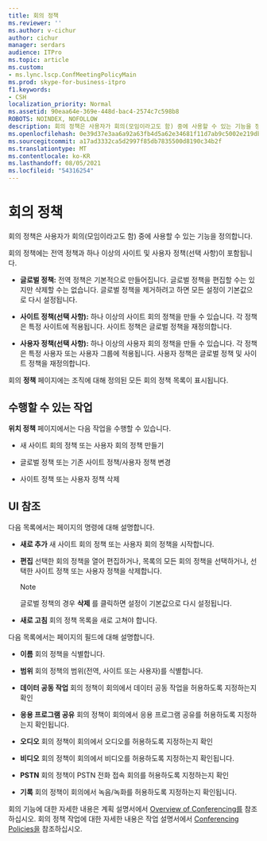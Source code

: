 ```yaml
---
title: 회의 정책
ms.reviewer: ''
ms.author: v-cichur
author: cichur
manager: serdars
audience: ITPro
ms.topic: article
ms.custom:
- ms.lync.lscp.ConfMeetingPolicyMain
ms.prod: skype-for-business-itpro
f1.keywords:
- CSH
localization_priority: Normal
ms.assetid: 90eaa64e-369e-448d-bac4-2574c7c598b8
ROBOTS: NOINDEX, NOFOLLOW
description: 회의 정책은 사용자가 회의(모임이라고도 함) 중에 사용할 수 있는 기능을 정의합니다.
ms.openlocfilehash: 0e39d37e3aa6a92a63fb4d5a62e34681f11d7ab9c5002e219db9df997c16247f
ms.sourcegitcommit: a17ad3332ca5d2997f85db7835500d8190c34b2f
ms.translationtype: MT
ms.contentlocale: ko-KR
ms.lasthandoff: 08/05/2021
ms.locfileid: "54316254"
---
```

# <a name="conferencing-policy"></a>회의 정책

회의 정책은 사용자가 회의(모임이라고도 함) 중에 사용할 수 있는 기능을 정의합니다.

회의 정책에는 전역 정책과 하나 이상의 사이트 및 사용자 정책(선택 사항)이 포함됩니다.

- **글로벌 정책:** 전역 정책은 기본적으로 만들어집니다. 글로벌 정책을 편집할 수는 있지만 삭제할 수는 없습니다. 글로벌 정책을 제거하려고 하면 모든 설정이 기본값으로 다시 설정됩니다.

- **사이트 정책(선택 사항):** 하나 이상의 사이트 회의 정책을 만들 수 있습니다. 각 정책은 특정 사이트에 적용됩니다. 사이트 정책은 글로벌 정책을 재정의합니다.

- **사용자 정책(선택 사항):** 하나 이상의 사용자 회의 정책을 만들 수 있습니다. 각 정책은 특정 사용자 또는 사용자 그룹에 적용됩니다. 사용자 정책은 글로벌 정책 및 사이트 정책을 재정의합니다.

회의 **정책** 페이지에는 조직에 대해 정의된 모든 회의 정책 목록이 표시됩니다.

## <a name="tasks-you-can-perform"></a>수행할 수 있는 작업

**위치 정책** 페이지에서는 다음 작업을 수행할 수 있습니다.

- 새 사이트 회의 정책 또는 사용자 회의 정책 만들기

- 글로벌 정책 또는 기존 사이트 정책/사용자 정책 변경

- 사이트 정책 또는 사용자 정책 삭제

## <a name="ui-reference"></a>UI 참조

다음 목록에서는 페이지의 명령에 대해 설명합니다.

- **새로 추가** 새 사이트 회의 정책 또는 사용자 회의 정책을 시작합니다.

- **편집** 선택한 회의 정책을 열어 편집하거나, 목록의 모든 회의 정책을 선택하거나, 선택한 사이트 정책 또는 사용자 정책을 삭제합니다.

    > [!NOTE]
    > 글로벌 정책의 경우 **삭제** 를 클릭하면 설정이 기본값으로 다시 설정됩니다.

- **새로 고침** 회의 정책 목록을 새로 고쳐야 합니다.

다음 목록에서는 페이지의 필드에 대해 설명합니다.

- **이름** 회의 정책을 식별합니다.

- **범위** 회의 정책의 범위(전역, 사이트 또는 사용자)를 식별합니다.

- **데이터 공동 작업** 회의 정책이 회의에서 데이터 공동 작업을 허용하도록 지정하는지 확인

- **응용 프로그램 공유** 회의 정책이 회의에서 응용 프로그램 공유를 허용하도록 지정하는지 확인됩니다.

- **오디오** 회의 정책이 회의에서 오디오를 허용하도록 지정하는지 확인

- **비디오** 회의 정책이 회의에서 비디오를 허용하도록 지정하는지 확인됩니다.

- **PSTN** 회의 정책이 PSTN 전화 접속 회의를 허용하도록 지정하는지 확인

- **기록** 회의 정책이 회의에서 녹음/녹화를 허용하도록 지정하는지 확인됩니다.

회의 기능에 대한 자세한 내용은 계획 설명서에서 [Overview of Conferencing를](/previous-versions/office/lync-server-2013/lync-server-2013-overview-of-conferencing) 참조하십시오. 회의 정책 작업에 대한 자세한 내용은 작업 설명서에서 [Conferencing Policies을](/previous-versions/office/lync-server-2013/lync-server-2013-conferencing-policies) 참조하십시오.